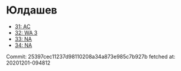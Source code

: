 # Юлдашев
- [31: AC](31.md)
- [32: WA 3](32.md)
- [33: NA](33.md)
- [34: NA](34.md)

Commit: 25397cec11237d98110208a34a873e985c7b927b
 fetched at: 20201201-094812
